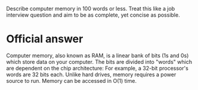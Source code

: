 Describe computer memory in 100 words or less. Treat this like a job interview question and aim to be as complete, yet concise as possible.

# Official answer

Computer memory, also known as RAM, is a linear bank of bits (1s and 0s) which store data on your computer. The bits are divided into "words" which are dependent on the chip architecture: For example, a 32-bit processor's words are 32 bits each. Unlike hard drives, memory requires a power source to run. Memory can be accessed in O(1) time.
